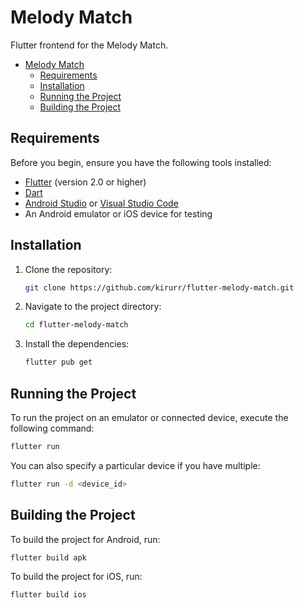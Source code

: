 # Melody Match

Flutter frontend for the Melody Match.

- [Melody Match](#melody-match)
  - [Requirements](#requirements)
  - [Installation](#installation)
  - [Running the Project](#running-the-project)
  - [Building the Project](#building-the-project)

## Requirements

Before you begin, ensure you have the following tools installed:

- [Flutter](https://flutter.dev/docs/get-started/install) (version 2.0 or higher)
- [Dart](https://dart.dev/get-dart)
- [Android Studio](https://developer.android.com/studio) or [Visual Studio Code](https://code.visualstudio.com/)
- An Android emulator or iOS device for testing

## Installation

1. Clone the repository:

   ```bash
   git clone https://github.com/kirurr/flutter-melody-match.git
   ```

2. Navigate to the project directory:

   ```bash
   cd flutter-melody-match
   ```

3. Install the dependencies:

   ```bash
   flutter pub get
   ```

## Running the Project

To run the project on an emulator or connected device, execute the following command:

```bash
flutter run
```

You can also specify a particular device if you have multiple:

```bash
flutter run -d <device_id>
```

## Building the Project

To build the project for Android, run:

```bash
flutter build apk
```

To build the project for iOS, run:

```bash
flutter build ios
```